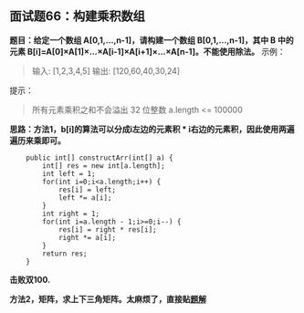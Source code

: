 ## 面试题66：构建乘积数组
**题目：给定一个数组 A[0,1,…,n-1]，请构建一个数组 B[0,1,…,n-1]，其中 B 中的元素 B[i]=A[0]×A[1]×…×A[i-1]×A[i+1]×…×A[n-1]。不能使用除法。**
示例：
>输入: [1,2,3,4,5]
输出: [120,60,40,30,24]

提示：
>所有元素乘积之和不会溢出 32 位整数
a.length <= 100000

**思路：方法1，b[i]的算法可以分成i左边的元素积 * i右边的元素积，因此使用两遍遍历来乘即可。**
```
	public int[] constructArr(int[] a) {
        int[] res = new int[a.length];
		int left = 1;
		for(int i=0;i<a.length;i++) {
			res[i] = left;
			left *= a[i];
		}
		int right = 1;
		for(int i=a.length - 1;i>=0;i--) {
			res[i] = right * res[i];
			right *= a[i];
		}
		return res;
    }
```
**击败双100.**

**方法2，矩阵，求上下三角矩阵。太麻烦了，直接贴[题解](https://leetcode-cn.com/problems/gou-jian-cheng-ji-shu-zu-lcof/solution/ju-zhen-by-xyx1273930793/)**